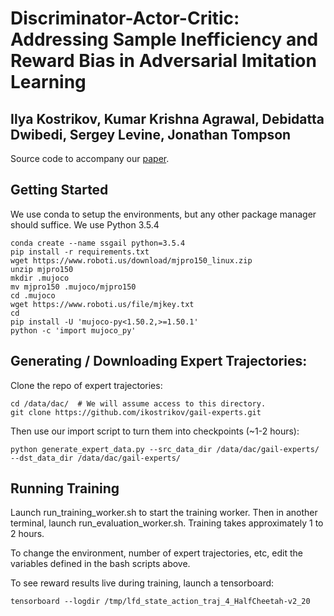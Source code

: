 Discriminator-Actor-Critic: Addressing Sample Inefficiency and Reward Bias in Adversarial Imitation Learning
============================================================================================================
Ilya Kostrikov, Kumar Krishna Agrawal, Debidatta Dwibedi, Sergey Levine, Jonathan Tompson
-----------------------------------------------------------------------------------------

Source code to accompany our [paper](https://arxiv.org/abs/1809.02925).

Getting Started
--------------------

We use conda to setup the environments, but any other package manager should suffice. We use Python 3.5.4

```
conda create --name ssgail python=3.5.4
pip install -r requirements.txt
wget https://www.roboti.us/download/mjpro150_linux.zip
unzip mjpro150
mkdir .mujoco
mv mjpro150 .mujoco/mjpro150
cd .mujoco
wget https://www.roboti.us/file/mjkey.txt
cd
pip install -U 'mujoco-py<1.50.2,>=1.50.1'
python -c 'import mujoco_py'
```

Generating / Downloading Expert Trajectories:
-------------------------------

Clone the repo of expert trajectories:

```
cd /data/dac/  # We will assume access to this directory.
git clone https://github.com/ikostrikov/gail-experts.git
```

Then use our import script to turn them into checkpoints (~1-2 hours):

```
python generate_expert_data.py --src_data_dir /data/dac/gail-experts/ --dst_data_dir /data/dac/gail-experts/
```

Running Training
----------------

Launch run_training_worker.sh to start the training worker. Then in another
terminal, launch run_evaluation_worker.sh. Training takes approximately 1 to 2
hours.

To change the environment, number of expert trajectories, etc, edit the
variables defined in the bash scripts above.

To see reward results live during training, launch a tensorboard:

    tensorboard --logdir /tmp/lfd_state_action_traj_4_HalfCheetah-v2_20
